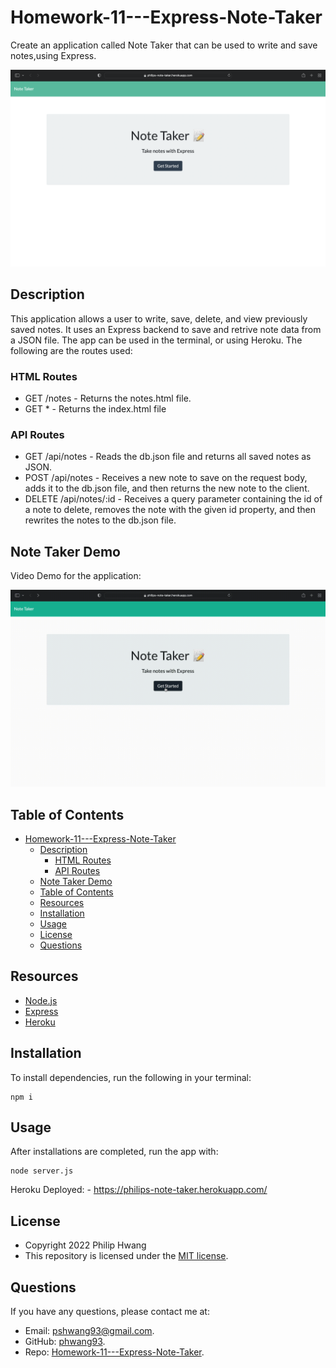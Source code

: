 # Homework-11---Express-Note-Taker
Create an application called Note Taker that can be used to write and save notes,using Express. 

<p align = "center">
<img alt="preview" src="./imgs/screenshot.png">
</p>

## Description
 This application allows a user to write, save, delete, and view previously saved notes. It uses an Express backend to save and retrive note data from a JSON file. The app can be used in the terminal, or using Heroku. The following are the routes used:
### HTML Routes
* GET /notes - Returns the notes.html file.
* GET * - Returns the index.html file
### API Routes
* GET /api/notes - Reads the db.json file and returns all saved notes as JSON.
* POST /api/notes - Receives a new note to save on the request body, adds it to the db.json file, and then returns the new note to the client.
* DELETE /api/notes/:id - Receives a query parameter containing the id of a note to delete, removes the note with the given id property, and then rewrites the notes to the db.json file.
## Note Taker Demo 

Video Demo for the application:

<p align = "center">
<img alt="App Demo" src="./imgs/demo1.gif">
</p>

## Table of Contents

- [Homework-11---Express-Note-Taker](#homework-11---express-note-taker)
  - [Description](#description)
    - [HTML Routes](#html-routes)
    - [API Routes](#api-routes)
  - [Note Taker Demo](#note-taker-demo)
  - [Table of Contents](#table-of-contents)
  - [Resources](#resources)
  - [Installation](#installation)
  - [Usage](#usage)
  - [License](#license)
  - [Questions](#questions)

## Resources

* [Node.js](https://nodejs.org/)
* [Express](https://expressjs.com/)
* [Heroku](https://heroku.com)

## Installation

To install dependencies, run the following in your terminal:

```
npm i 
```
## Usage

After installations are completed, run the app with: 

```
node server.js
```

Heroku Deployed:
    - https://philips-note-taker.herokuapp.com/

## License

* Copyright 2022 Philip Hwang
* This repository is licensed under the [MIT license](./LICENSE).

## Questions

If you have any questions, please contact me at: 
* Email: [pshwang93@gmail.com](mailto:pshwang93@gmail.com). 
* GitHub: [phwang93](https://github.com/phwang93).
* Repo: [Homework-11---Express-Note-Taker](https://github.com/phwang93/Homework-11---Express-Note-Taker).